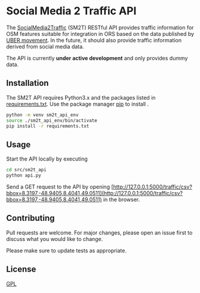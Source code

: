 # Social Media 2 Traffic API

The [SocialMedia2Traffic](https://heigit.org/de/new-mfund-project-start-of-socialmedia2traffic-derivation-of-traffic-information-from-social-media-data-2/) (SM2T) RESTful API provides traffic information for OSM features suitable for integration in ORS based on the data published by [UBER movement](https://movement.uber.com/?lang=en-US). In the future, it should also provide traffic information derived from social media data.

The API is currently **under active development** and only provides dummy data.

## Installation

The SM2T API requires Python3.x and the packages listed in [requirements.txt](./requirements.txt).
Use the package manager [pip](https://pip.pypa.io/en/stable/) to install .

```bash
python -m venv sm2t_api_env
source ./sm2t_api_env/bin/activate
pip install -r requirements.txt
```

## Usage

Start the API locally by executing

```bash
cd src/sm2t_api
python api.py
```

Send a GET request to the API by opening [http://127.0.0.1:5000/traffic/csv?bbox=8.3197,-48.9405,8.4041,49.0511](http://127.0.0.1:5000/traffic/csv?bbox=8.3197,-48.9405,8.4041,49.0511) in the browser.

## Contributing
Pull requests are welcome. For major changes, please open an issue first to discuss what you would like to change.

Please make sure to update tests as appropriate.

## License
[GPL](https://choosealicense.com/licenses/lgpl-3.0/)
